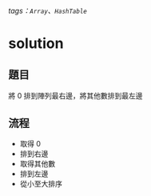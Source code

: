 ###### tags：`Array`、`HashTable`
# solution

## 題目

將 0 排到陣列最右邊，將其他數排到最左邊

## 流程
* 取得 0
* 排到右邊
* 取得其他數
* 排到左邊
* 從小至大排序
